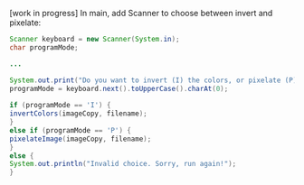 [work in progress]
In main, add Scanner to choose between invert and pixelate:

```java
Scanner keyboard = new Scanner(System.in);  
char programMode;

...

System.out.print("Do you want to invert (I) the colors, or pixelate (P) the image? ");  
programMode = keyboard.next().toUpperCase().charAt(0);  
  
if (programMode == 'I') {  
invertColors(imageCopy, filename);  
}  
else if (programMode == 'P') {  
pixelateImage(imageCopy, filename);  
}  
else {  
System.out.println("Invalid choice. Sorry, run again!");  
}
```